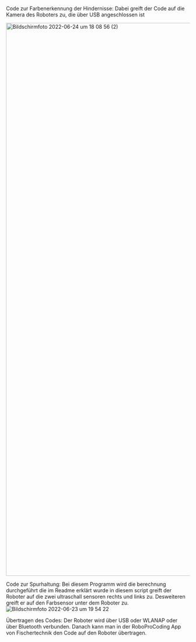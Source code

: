 Code zur Farbenerkennung der Hindernisse:
Dabei greift der Code auf die Kamera des Roboters zu, die über USB angeschlossen ist

<img width="1512" alt="Bildschirmfoto 2022-06-24 um 18 08 56 (2)" src="https://user-images.githubusercontent.com/80636354/175575279-09e7ea9d-92ed-4e37-bd16-57883b922e5b.png">


Code zur Spurhaltung:
Bei diesem Programm wird die berechnung durchgeführt die im Readme erklärt wurde in diesem script greift der Roboter auf die zwei ultraschall sensoren rechts und links zu. Desweiteren greift er auf den Farbsensor unter dem Roboter zu.![Bildschirmfoto 2022-06-23 um 19 54 22](https://user-images.githubusercontent.com/80636354/175575245-4e1a7abb-0484-4981-b2eb-7f55b7258975.png)


Übertragen des Codes:
Der Roboter wird über USB oder WLANAP oder über Bluetooth verbunden. Danach kann man in der RoboProCoding App von Fischertechnik den Code auf den Roboter übertragen.
